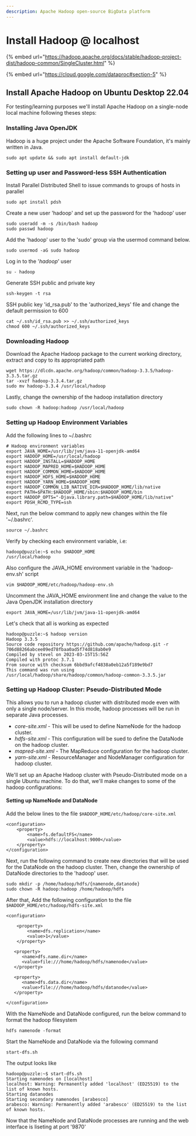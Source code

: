 ```yaml
---
description: Apache Hadoop open-source BigData platform
---
```


# Install Hadoop @ localhost

{% embed url="https://hadoop.apache.org/docs/stable/hadoop-project-dist/hadoop-common/SingleCluster.html" %}

{% embed url="https://cloud.google.com/dataproc#section-5" %}

## Install Apache Hadoop on Ubuntu Desktop 22.04&#x20;

For testing/learning purposes we'll install Apache Hadoop on a single-node local machine following theses steps:

### Installing Java OpenJDK

Hadoop is a huge project under the Apache Software Foundation, it's mainly written in Java.

```
sudo apt update && sudo apt install default-jdk
```

### Setting up user and Password-less SSH Authentication

Install Parallel Distributed Shell to issue commands to groups of hosts in parallel

```
sudo apt install pdsh
```

Create a new user 'hadoop' and set up the password for the 'hadoop' user

```
sudo useradd -m -s /bin/bash hadoop
sudo passwd hadoop
```

Add the 'hadoop' user to the 'sudo' group via the usermod command below.

```
sudo usermod -aG sudo hadoop
```

Log in to the '_hadoop_' user&#x20;

```
su - hadoop
```

Generate SSH public and private key

```
ssh-keygen -t rsa
```

SSH public key 'id\_rsa.pub' to the 'authorized\_keys' file and change the default permission to 600

```
cat ~/.ssh/id_rsa.pub >> ~/.ssh/authorized_keys
chmod 600 ~/.ssh/authorized_keys
```

### Downloading Hadoop

Download the Apache Hadoop package to the current working directory, extract and copy to its  appropriated path

```
wget https://dlcdn.apache.org/hadoop/common/hadoop-3.3.5/hadoop-3.3.5.tar.gz
tar -xvzf hadoop-3.3.4.tar.gz
sudo mv hadoop-3.3.4 /usr/local/hadoop
```

Lastly, change the ownership of the hadoop installation directory

```
sudo chown -R hadoop:hadoop /usr/local/hadoop
```

### Setting up Hadoop Environment Variables

Add the following lines to \~/.bashrc

```
# Hadoop environment variables
export JAVA_HOME=/usr/lib/jvm/java-11-openjdk-amd64
export HADOOP_HOME=/usr/local/hadoop
export HADOOP_INSTALL=$HADOOP_HOME
export HADOOP_MAPRED_HOME=$HADOOP_HOME
export HADOOP_COMMON_HOME=$HADOOP_HOME
export HADOOP_HDFS_HOME=$HADOOP_HOME
export HADOOP_YARN_HOME=$HADOOP_HOME
export HADOOP_COMMON_LIB_NATIVE_DIR=$HADOOP_HOME/lib/native
export PATH=$PATH:$HADOOP_HOME/sbin:$HADOOP_HOME/bin
export HADOOP_OPTS="-Djava.library.path=$HADOOP_HOME/lib/native"
export PDSH_RCMD_TYPE=ssh
```

Next, run the below command to apply new changes within the file '\~/.bashrc'.

```
source ~/.bashrc
```

Verify by checking each environment variable, i.e:

```
hadoop@puzzle:~$ echo $HADOOP_HOME
/usr/local/hadoop
```

Also configure the JAVA\_HOME environment variable in the 'hadoop-env.sh' script

```
vim $HADOOP_HOME/etc/hadoop/hadoop-env.sh
```

Uncomment the JAVA\_HOME environment line and change the value to the Java OpenJDK installation directory

```
export JAVA_HOME=/usr/lib/jvm/java-11-openjdk-amd64
```

Let's check that all is working as expected

```
hadoop@puzzle:~$ hadoop version
Hadoop 3.3.5
Source code repository https://github.com/apache/hadoop.git -r 706d88266abcee09ed78fbaa0ad5f74d818ab0e9
Compiled by stevel on 2023-03-15T15:56Z
Compiled with protoc 3.7.1
From source with checksum 6bbd9afcf4838a0eb12a5f189e9bd7
This command was run using /usr/local/hadoop/share/hadoop/common/hadoop-common-3.3.5.jar
```

### Setting up Hadoop Cluster: Pseudo-Distributed Mode

This allows you to run a hadoop cluster with distributed mode even with only a single node/server. In this mode, hadoop processes will be run in separate Java processes.

* _core-site.xml_ - This will be used to define NameNode for the hadoop cluster.
* _hdfs-site.xml_ - This configuration will be sued to define the DataNode on the hadoop cluster.
* _mapred-site.xml_ - The MapReduce configuration for the hadoop cluster.
* _yarn-site.xml_ - ResourceManager and NodeManager configuration for hadoop cluster.

We'll set up an Apache Hadoop cluster with Pseudo-Distributed mode on a single Ubuntu machine. To do that, we'll make changes to some of the hadoop configurations:

#### Setting up NameNode and DataNode <a href="#setting-up-namenode-and-datanode" id="setting-up-namenode-and-datanode"></a>

Add the below lines to the file `$HADOOP_HOME/etc/hadoop/core-site.xml`

```
<configuration>
    <property>
        <name>fs.defaultFS</name>
        <value>hdfs://localhost:9000</value>
    </property>
</configuration>
```

Next, run the following command to create new directories that will be used for the DataNode on the hadoop cluster. Then, change the ownership of DataNode directories to the 'hadoop' user.

```
sudo mkdir -p /home/hadoop/hdfs/{namenode,datanode}
sudo chown -R hadoop:hadoop /home/hadoop/hdfs
```

After that, Add the following configuration to the file `$HADOOP_HOME/etc/hadoop/hdfs-site.xml`

```
<configuration>

    <property>
        <name>dfs.replication</name>
        <value>1</value>
    </property>

   <property>
      <name>dfs.name.dir</name>
      <value>file:///home/hadoop/hdfs/namenode</value>
   </property>

   <property>
      <name>dfs.data.dir</name>
      <value>file:///home/hadoop/hdfs/datanode</value>
   </property>

</configuration>
```

With the NameNode and DataNode configured, run the below command to format the hadoop filesystem

```
hdfs namenode -format
```

Start the NameNode and DataNode via the following command

```
start-dfs.sh
```

The output looks like

```
hadoop@puzzle:~$ start-dfs.sh 
Starting namenodes on [localhost]
localhost: Warning: Permanently added 'localhost' (ED25519) to the list of known hosts.
Starting datanodes
Starting secondary namenodes [arabesco]
arabesco: Warning: Permanently added 'arabesco' (ED25519) to the list of known hosts.
```

Now that the NameNode and DataNode processes are running and the web interface is liseting at  port '9870'

